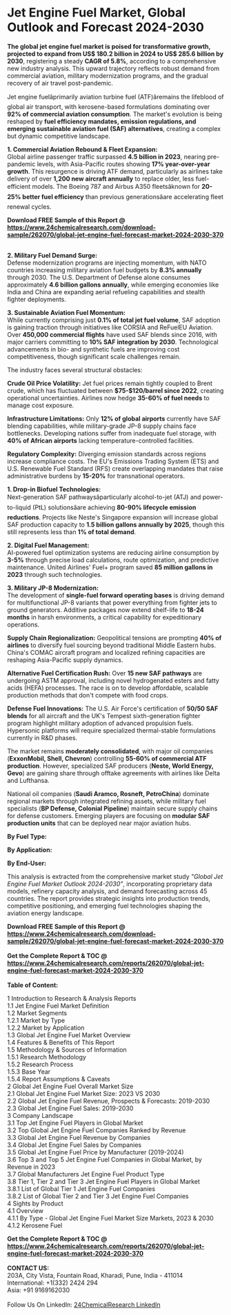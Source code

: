 <h1>Jet Engine Fuel Market, Global Outlook and Forecast 2024-2030</h1><p><strong>The global jet engine fuel market is poised for transformative growth, projected to expand from US$ 180.2 billion in 2024 to US$ 285.6 billion by 2030</strong>, registering a steady <strong>CAGR of 5.8%</strong>, according to a comprehensive new industry analysis. This upward trajectory reflects robust demand from commercial aviation, military modernization programs, and the gradual recovery of air travel post-pandemic.</p><p>Jet engine fuelâprimarily aviation turbine fuel (ATF)âremains the lifeblood of global air transport, with kerosene-based formulations dominating over <strong>92% of commercial aviation consumption</strong>. The market's evolution is being reshaped by <strong>fuel efficiency mandates, emission regulations, and emerging sustainable aviation fuel (SAF) alternatives</strong>, creating a complex but dynamic competitive landscape.</p><p><strong>1. Commercial Aviation Rebound &amp; Fleet Expansion:</strong><br>
Global airline passenger traffic surpassed <strong>4.5 billion in 2023</strong>, nearing pre-pandemic levels, with Asia-Pacific routes showing <strong>17% year-over-year growth</strong>. This resurgence is driving ATF demand, particularly as airlines take delivery of over <strong>1,200 new aircraft annually</strong> to replace older, less fuel-efficient models. The Boeing 787 and Airbus A350 fleetsâknown for <strong>20-25% better fuel efficiency</strong> than previous generationsâare accelerating fleet renewal cycles.</p><div><b>Download FREE Sample of this Report @ 
            <a href="https://www.24chemicalresearch.com/download-sample/262070/global-jet-engine-fuel-forecast-market-2024-2030-370">
            https://www.24chemicalresearch.com/download-sample/262070/global-jet-engine-fuel-forecast-market-2024-2030-370</a></b></div><br><p><strong>2. Military Fuel Demand Surge:</strong><br>
Defense modernization programs are injecting momentum, with NATO countries increasing military aviation fuel budgets by <strong>8.3% annually</strong> through 2030. The U.S. Department of Defense alone consumes approximately <strong>4.6 billion gallons annually</strong>, while emerging economies like India and China are expanding aerial refueling capabilities and stealth fighter deployments.</p><p><strong>3. Sustainable Aviation Fuel Momentum:</strong><br>
While currently comprising just <strong>0.1% of total jet fuel volume</strong>, SAF adoption is gaining traction through initiatives like CORSIA and ReFuelEU Aviation. Over <strong>450,000 commercial flights</strong> have used SAF blends since 2016, with major carriers committing to <strong>10% SAF integration by 2030</strong>. Technological advancements in bio- and synthetic fuels are improving cost competitiveness, though significant scale challenges remain.</p><p>The industry faces several structural obstacles:</p><p><strong>Crude Oil Price Volatility:</strong> Jet fuel prices remain tightly coupled to Brent crude, which has fluctuated between <strong>$75-$120/barrel since 2022</strong>, creating operational uncertainties. Airlines now hedge <strong>35-60% of fuel needs</strong> to manage cost exposure.</p><p><strong>Infrastructure Limitations:</strong> Only <strong>12% of global airports</strong> currently have SAF blending capabilities, while military-grade JP-8 supply chains face bottlenecks. Developing nations suffer from inadequate fuel storage, with <strong>40% of African airports</strong> lacking temperature-controlled facilities.</p><p><strong>Regulatory Complexity:</strong> Diverging emission standards across regions increase compliance costs. The EU's Emissions Trading System (ETS) and U.S. Renewable Fuel Standard (RFS) create overlapping mandates that raise administrative burdens by <strong>15-20%</strong> for transnational operators.</p><p><strong>1. Drop-in Biofuel Technologies:</strong><br>
Next-generation SAF pathwaysâparticularly alcohol-to-jet (ATJ) and power-to-liquid (PtL) solutionsâare achieving <strong>80-90% lifecycle emission reductions</strong>. Projects like Neste's Singapore expansion will increase global SAF production capacity to <strong>1.5 billion gallons annually by 2025</strong>, though this still represents less than <strong>1% of total demand</strong>.</p><p><strong>2. Digital Fuel Management:</strong><br>
AI-powered fuel optimization systems are reducing airline consumption by <strong>3-5%</strong> through precise load calculations, route optimization, and predictive maintenance. United Airlines' Fuel+ program saved <strong>85 million gallons in 2023</strong> through such technologies.</p><p><strong>3. Military JP-8 Modernization:</strong><br>
The development of <strong>single-fuel forward operating bases</strong> is driving demand for multifunctional JP-8 variants that power everything from fighter jets to ground generators. Additive packages now extend shelf-life to <strong>18-24 months</strong> in harsh environments, a critical capability for expeditionary operations.</p><p><strong>Supply Chain Regionalization:</strong> Geopolitical tensions are prompting <strong>40% of airlines</strong> to diversify fuel sourcing beyond traditional Middle Eastern hubs. China's COMAC aircraft program and localized refining capacities are reshaping Asia-Pacific supply dynamics.</p><p><strong>Alternative Fuel Certification Rush:</strong> Over <strong>15 new SAF pathways</strong> are undergoing ASTM approval, including novel hydrogenated esters and fatty acids (HEFA) processes. The race is on to develop affordable, scalable production methods that don't compete with food crops.</p><p><strong>Defense Fuel Innovations:</strong> The U.S. Air Force's certification of <strong>50/50 SAF blends</strong> for all aircraft and the UK's Tempest sixth-generation fighter program highlight military adoption of advanced propulsion fuels. Hypersonic platforms will require specialized thermal-stable formulations currently in R&amp;D phases.</p><p>The market remains <strong>moderately consolidated</strong>, with major oil companies (<strong>ExxonMobil, Shell, Chevron</strong>) controlling <strong>55-60% of commercial ATF production</strong>. However, specialized SAF producers (<strong>Neste, World Energy, Gevo</strong>) are gaining share through offtake agreements with airlines like Delta and Lufthansa.</p><p>National oil companies (<strong>Saudi Aramco, Rosneft, PetroChina</strong>) dominate regional markets through integrated refining assets, while military fuel specialists (<strong>BP Defense, Colonial Pipeline</strong>) maintain secure supply chains for defense customers. Emerging players are focusing on <strong>modular SAF production units</strong> that can be deployed near major aviation hubs.</p><p><strong>By Fuel Type:</strong></p><p><strong>By Application:</strong></p><p><strong>By End-User:</strong></p><p>This analysis is extracted from the comprehensive market study <em>"Global Jet Engine Fuel Market Outlook 2024-2030"</em>, incorporating proprietary data models, refinery capacity analysis, and demand forecasting across 45 countries. The report provides strategic insights into production trends, competitive positioning, and emerging fuel technologies shaping the aviation energy landscape.</p><div><b>Download FREE Sample of this Report @ 
            <a href="https://www.24chemicalresearch.com/download-sample/262070/global-jet-engine-fuel-forecast-market-2024-2030-370">
            https://www.24chemicalresearch.com/download-sample/262070/global-jet-engine-fuel-forecast-market-2024-2030-370</a></b></div><br><div><b>Get the Complete Report & TOC @ 
            <a href="https://www.24chemicalresearch.com/reports/262070/global-jet-engine-fuel-forecast-market-2024-2030-370">
            https://www.24chemicalresearch.com/reports/262070/global-jet-engine-fuel-forecast-market-2024-2030-370</a></b></div><br>
            <b>Table of Content:</b><p>1 Introduction to Research & Analysis Reports<br />
    1.1 Jet Engine Fuel Market Definition<br />
    1.2 Market Segments<br />
        1.2.1 Market by Type<br />
        1.2.2 Market by Application<br />
    1.3 Global Jet Engine Fuel Market Overview<br />
    1.4 Features & Benefits of This Report<br />
    1.5 Methodology & Sources of Information<br />
        1.5.1 Research Methodology<br />
        1.5.2 Research Process<br />
        1.5.3 Base Year<br />
        1.5.4 Report Assumptions & Caveats<br />
2 Global Jet Engine Fuel Overall Market Size<br />
    2.1 Global Jet Engine Fuel Market Size: 2023 VS 2030<br />
    2.2 Global Jet Engine Fuel Revenue, Prospects & Forecasts: 2019-2030<br />
    2.3 Global Jet Engine Fuel Sales: 2019-2030<br />
3 Company Landscape<br />
    3.1 Top Jet Engine Fuel Players in Global Market<br />
    3.2 Top Global Jet Engine Fuel Companies Ranked by Revenue<br />
    3.3 Global Jet Engine Fuel Revenue by Companies<br />
    3.4 Global Jet Engine Fuel Sales by Companies<br />
    3.5 Global Jet Engine Fuel Price by Manufacturer (2019-2024)<br />
    3.6 Top 3 and Top 5 Jet Engine Fuel Companies in Global Market, by Revenue in 2023<br />
    3.7 Global Manufacturers Jet Engine Fuel Product Type<br />
    3.8 Tier 1, Tier 2 and Tier 3 Jet Engine Fuel Players in Global Market<br />
        3.8.1 List of Global Tier 1 Jet Engine Fuel Companies<br />
        3.8.2 List of Global Tier 2 and Tier 3 Jet Engine Fuel Companies<br />
4 Sights by Product<br />
    4.1 Overview<br />
        4.1.1 By Type - Global Jet Engine Fuel Market Size Markets, 2023 & 2030<br />
        4.1.2 Kerosene Fuel</p><div><b>Get the Complete Report & TOC @ 
            <a href="https://www.24chemicalresearch.com/reports/262070/global-jet-engine-fuel-forecast-market-2024-2030-370">
            https://www.24chemicalresearch.com/reports/262070/global-jet-engine-fuel-forecast-market-2024-2030-370</a></b></div><br><b>CONTACT US:</b><br>
            203A, City Vista, Fountain Road, Kharadi, Pune, India - 411014<br>
            International: +1(332) 2424 294<br>
            Asia: +91 9169162030 <br><br>
            Follow Us On LinkedIn: <a href="https://www.linkedin.com/company/24chemicalresearch/">24ChemicalResearch LinkedIn</a>
